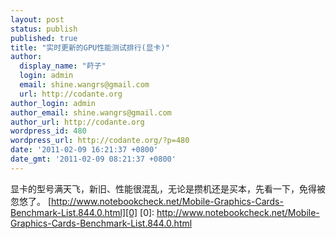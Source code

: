 ```yaml
---
layout: post
status: publish
published: true
title: "实时更新的GPU性能测试排行(显卡)"
author:
  display_name: "莳子"
  login: admin
  email: shine.wangrs@gmail.com
  url: http://codante.org
author_login: admin
author_email: shine.wangrs@gmail.com
author_url: http://codante.org
wordpress_id: 480
wordpress_url: http://codante.org/?p=480
date: '2011-02-09 16:21:37 +0800'
date_gmt: '2011-02-09 08:21:37 +0800'
---
```


显卡的型号满天飞，新旧、性能很混乱，无论是攒机还是买本，先看一下，免得被忽悠了。
[http://www.notebookcheck.net/Mobile-Graphics-Cards-Benchmark-List.844.0.html][0]
[0]: http://www.notebookcheck.net/Mobile-Graphics-Cards-Benchmark-List.844.0.html